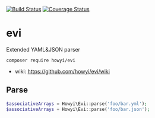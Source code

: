 [![Build Status](https://travis-ci.org/howyi/evi.svg?branch=master)](https://travis-ci.org/howyi/evi)
[![Coverage Status](https://coveralls.io/repos/github/howyi/evi/badge.svg?branch=master)](https://coveralls.io/github/howyi/evi?branch=master)
# evi
Extended YAML&JSON parser

```
composer require howyi/evi
```
- wiki: https://github.com/howyi/evi/wiki

## Parse
```php
$associativeArrays = Howyi\Evi::parse('foo/bar.yml');
$associativeArrays = Howyi\Evi::parse('foo/bar.json');
```
